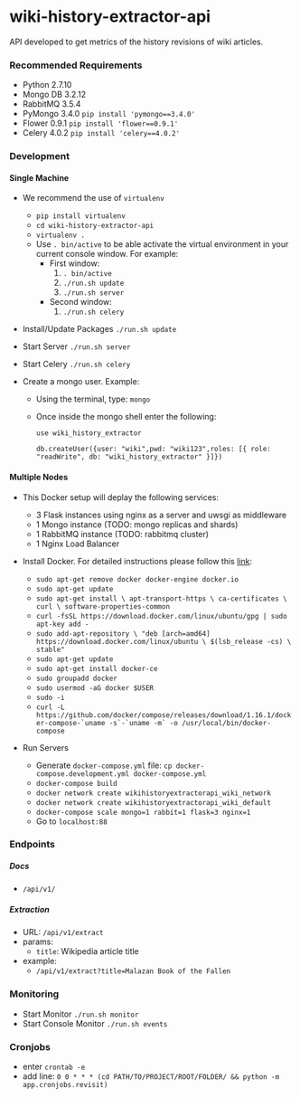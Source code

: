 # wiki-history-extractor-api
API developed to get metrics of the history revisions of wiki articles.

### Recommended Requirements

* Python 2.7.10
* Mongo DB 3.2.12 
* RabbitMQ 3.5.4
* PyMongo 3.4.0 `pip install 'pymongo==3.4.0'`
* Flower 0.9.1 `pip install 'flower==0.9.1'`
* Celery 4.0.2 `pip install 'celery==4.0.2'`

### Development

#### Single Machine
* We recommend the use of `virtualenv`
	* `pip install virtualenv`
	* `cd wiki-history-extractor-api`
	* `virtualenv .`
	* Use `. bin/active` to be able activate the virtual environment in your current console window. For example:
		* First window:
			1. `. bin/active`
			2. `./run.sh update`
			3. `./run.sh server`
		* Second window:
			1. `./run.sh celery`

* Install/Update Packages `./run.sh update`
* Start Server `./run.sh server`
* Start Celery `./run.sh celery`
* Create a mongo user.  Example:
	* Using the terminal, type: `mongo`
	* Once inside the mongo shell enter the following:
	
		`use wiki_history_extractor`
	
		`db.createUser({user: "wiki",pwd: "wiki123",roles: [{ role: "readWrite", db: "wiki_history_extractor" }]})`

#### Multiple Nodes
* This Docker setup will deplay the following services:
	* 3 Flask instances using nginx as a server and uwsgi as middleware
	* 1 Mongo instance (TODO: mongo replicas and shards)
	* 1 RabbitMQ instance (TODO: rabbitmq cluster)
	* 1 Nginx Load Balancer

* Install Docker. For detailed instructions please follow this [link](https://docs.docker.com/engine/installation/linux/docker-ce/ubuntu/#install-using-the-repository):
	* `sudo apt-get remove docker docker-engine docker.io`
	* `sudo apt-get update`
	* `sudo apt-get install \
		apt-transport-https \
		ca-certificates \
		curl \
		software-properties-common`
    * `curl -fsSL https://download.docker.com/linux/ubuntu/gpg | sudo apt-key add -`
    * `sudo add-apt-repository \
		"deb [arch=amd64] https://download.docker.com/linux/ubuntu \
		$(lsb_release -cs) \
		stable"`
	* `sudo apt-get update`
	* `sudo apt-get install docker-ce` 
	* `sudo groupadd docker` 
	* `sudo usermod -aG docker $USER`
	* `sudo -i`
	* ```curl -L https://github.com/docker/compose/releases/download/1.16.1/docker-compose-`uname -s`-`uname -m` -o /usr/local/bin/docker-compose```
	
* Run Servers
	* Generate `docker-compose.yml` file: `cp docker-compose.development.yml docker-compose.yml`
	* `docker-compose build`
	* `docker network create wikihistoryextractorapi_wiki_network`
	* `docker network create wikihistoryextractorapi_wiki_default`
	* `docker-compose scale mongo=1 rabbit=1 flask=3 nginx=1`
	* Go to `localhost:88`

### Endpoints

##### Docs

* `/api/v1/`

##### Extraction

* URL: `/api/v1/extract`
* params:
	* `title`: Wikipedia article title
* example:
	* `/api/v1/extract?title=Malazan Book of the Fallen`

### Monitoring

* Start Monitor `./run.sh monitor`
* Start Console Monitor `./run.sh events`


### Cronjobs

* enter `crontab -e`
* add line: `0 0 * * * (cd PATH/TO/PROJECT/ROOT/FOLDER/ && python -m app.cronjobs.revisit)`
